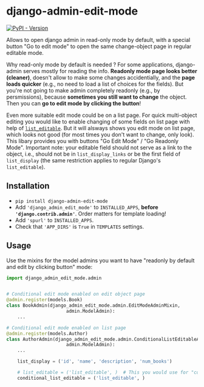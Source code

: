 # django-admin-edit-mode
[![PyPI - Version](https://img.shields.io/pypi/v/django-admin-edit-mode?label=django-admin-edit-mode&link=https%3A%2F%2Fpypi.org%2Fproject%2Fdjango-admin-edit-mode%2F)](https://pypi.org/project/django-admin-edit-mode/)

Allows to open django admin in read-only mode by default,
with a special button "Go to edit mode" to open the same change-object page in regular editable mode.

Why read-only mode by default is needed ? For some applications, django-admin serves mostly for reading the info.
**Readonly mode page looks better (cleaner)**, doesn't allow to make some changes accidentially, and the **page loads quicker** (e.g., no need to load a list of choices for the fields).
But you're not going to make admin completely readonly (e.g., by persmissions), because **sometimes you still want to change** the object.
Then you can **go to edit mode by clicking the button**!

Even more suitable edit mode could be on a list page.
For quick multi-object editing you would like to enable changing of some fields on list page 
with help of [`list_editable`](https://docs.djangoproject.com/en/4.2/ref/contrib/admin/#django.contrib.admin.ModelAdmin.list_editable). But it will alsways shows you edit mode on list page,
which looks not good (for most times you don't want to change, only look).
This libary provides you with buttons "Go Edit Mode" / "Go Readonly Mode".
Important note: your editable field should not serve as a link to the object, i.e., should not be in `list_display_links` or be the first field of `list_display` (the same restriction applies to regular Django's `list_editable`).

## Installation

* `pip install django-admin-edit-mode`
* Add `'django_admin_edit_mode'` to `INSTALLED_APPS`, **before `'django.contrib.admin'`**. Order matters for template loading!
* Add `'spurl'` to `INSTALLED_APPS`.
* Check that `'APP_DIRS'` is `True` in `TEMPLATES` settings.


## Usage

Use the mixins for the model admins you want to have "readonly by default and edit by clicking button" mode:

```python
import django_admin_edit_mode.admin


# Conditional edit mode enabled on edit object page
@admin.register(models.Book)
class BookAdmin(django_admin_edit_mode.admin.EditModeAdminMixin,
                      admin.ModelAdmin):
    ...

# Conditional edit mode enabled on list page
@admin.register(models.Author)
class AuthorAdmin(django_admin_edit_mode.admin.ConditionalListEditableAdminMixin,
                      admin.ModelAdmin):
    ...

    list_display = ('id', 'name', 'description', 'num_books')

    # list_editable = ('list_editable', )  # This you would use for "constant" edit mode
    conditional_list_editable = ('list_editable', ) 
```
